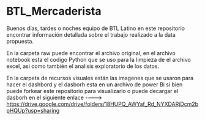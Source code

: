 # BTL_Mercaderista

Buenos días, tardes o noches equipo de BTL Latino en este repositorio encontrar información detallada sobre el trabajo realizado a la data propuesta.

En la carpeta raw puede encontrar el archivo original, en el archivo notebook esta el codigo Python que se uso para la limpieza de el archivo excel, 
asi como también el analisis exploratorio de los datos. 

En la carpeta de recursos visuales están las imagenes que se usaron para hacer el dashbord y el dasborh esta en un archivo de power Bi si bien puede forkear este repositorio para  visualizarlo o puede decargar el dasborh en el siguiente enlace 
----> https://drive.google.com/drive/folders/18HUPQ_AWYaf_Rd_NYXDARjDcm2bpHQUp?usp=sharing
